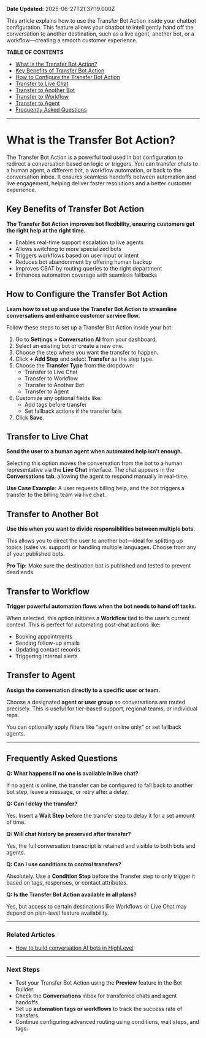 **Date Updated:** 2025-06-27T21:37:19.000Z

This article explains how to use the Transfer Bot Action inside your chatbot configuration. This feature allows your chatbot to intelligently hand off the conversation to another destination, such as a live agent, another bot, or a workflow—creating a smooth customer experience.

  
**TABLE OF CONTENTS**

* [What is the Transfer Bot Action?](#What-is-the-Transfer-Bot-Action?)
* [Key Benefits of Transfer Bot Action](#Key-Benefits-of-Transfer-Bot-Action)
* [How to Configure the Transfer Bot Action](#How-to-Configure-the-Transfer-Bot-Action)
* [Transfer to Live Chat](#Transfer-to-Live-Chat)
* [Transfer to Another Bot](#Transfer-to-Another-Bot)
* [Transfer to Workflow](#Transfer-to-Workflow)
* [Transfer to Agent](#Transfer-to-Agent)
* [Frequently Asked Questions](#Frequently-Asked-Questions)

---

# **What is the Transfer Bot Action?**

  
The Transfer Bot Action is a powerful tool used in bot configuration to redirect a conversation based on logic or triggers. You can transfer chats to a human agent, a different bot, a workflow automation, or back to the conversation inbox. It ensures seamless handoffs between automation and live engagement, helping deliver faster resolutions and a better customer experience.

  
## **Key Benefits of Transfer Bot Action**

  
**The Transfer Bot Action improves bot flexibility, ensuring customers get the right help at the right time.**

* Enables real-time support escalation to live agents
* Allows switching to more specialized bots
* Triggers workflows based on user input or intent
* Reduces bot abandonment by offering human backup
* Improves CSAT by routing queries to the right department
* Enhances automation coverage with seamless fallbacks

##   

## **How to Configure the Transfer Bot Action**

  
**Learn how to set up and use the Transfer Bot Action to streamline conversations and enhance customer service flow.**

  
Follow these steps to set up a Transfer Bot Action inside your bot:

1. Go to **Settings > Conversation AI** from your dashboard.
2. Select an existing bot or create a new one.
3. Choose the step where you want the transfer to happen.
4. Click **\+ Add Step** and select **Transfer** as the step type.
5. Choose the **Transfer Type** from the dropdown:  
   * Transfer to Live Chat  
   * Transfer to Workflow  
   * Transfer to Another Bot  
   * Transfer to Agent
6. Customize any optional fields like:  
   * Add tags before transfer  
   * Set fallback actions if the transfer fails
7. Click **Save**.

  
## **Transfer to Live Chat**

  
**Send the user to a human agent when automated help isn’t enough.**

  
Selecting this option moves the conversation from the bot to a human representative via the **Live Chat** interface. The chat appears in the **Conversations tab**, allowing the agent to respond manually in real-time.

  
**Use Case Example:** A user requests billing help, and the bot triggers a transfer to the billing team via live chat.

  
## **Transfer to Another Bot**

  
**Use this when you want to divide responsibilities between multiple bots.**

  
This allows you to direct the user to another bot—ideal for splitting up topics (sales vs. support) or handling multiple languages. Choose from any of your published bots.

  
**Pro Tip:** Make sure the destination bot is published and tested to prevent dead ends.

  
## **Transfer to Workflow**

  
**Trigger powerful automation flows when the bot needs to hand off tasks.**

  
When selected, this option initiates a **Workflow** tied to the user’s current context. This is perfect for automating post-chat actions like:

* Booking appointments
* Sending follow-up emails
* Updating contact records
* Triggering internal alerts

  
## **Transfer to Agent**

  
**Assign the conversation directly to a specific user or team.**

  
Choose a designated **agent or user group** so conversations are routed precisely. This is useful for tier-based support, regional teams, or individual reps.

  
You can optionally apply filters like “agent online only” or set fallback agents.

  
---

## **Frequently Asked Questions**

  
**Q: What happens if no one is available in live chat?**

If no agent is online, the transfer can be configured to fall back to another bot step, leave a message, or retry after a delay.

  
**Q: Can I delay the transfer?**

Yes. Insert a **Wait Step** before the transfer step to delay it for a set amount of time.

  
**Q: Will chat history be preserved after transfer?**

Yes, the full conversation transcript is retained and visible to both bots and agents.

  
**Q: Can I use conditions to control transfers?**

Absolutely. Use a **Condition Step** before the Transfer step to only trigger it based on tags, responses, or contact attributes.

  
**Q: Is the Transfer Bot Action available in all plans?**

Yes, but access to certain destinations like Workflows or Live Chat may depend on plan-level feature availability.

---

### **Related Articles**

* [](#)[How to build conversation AI bots in HighLevel](https://help.gohighlevel.com/support/solutions/articles/155000004401-setting-up-conversation-ai)

---

### **Next Steps**

* Test your Transfer Bot Action using the **Preview** feature in the Bot Builder.
* Check the **Conversations** inbox for transferred chats and agent handoffs.
* Set up **automation tags or workflows** to track the success rate of transfers.
* Continue configuring advanced routing using conditions, wait steps, and tags.

  